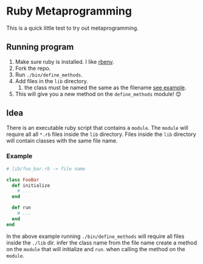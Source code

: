 # Ruby Metaprogramming

This is a quick little test to try out metaprogramming.

## Running program

1. Make sure ruby is installed. I like [rbenv](https://github.com/rbenv/rbenv).
2. Fork the repo.
3. Run `./bin/define_methods`.
4. Add files in the `lib` directory.
   1. the class must be named the same as the filename [see example](#example).
5. This will give you a new method on the `define_methods` module! 😊

## Idea

There is an executable ruby script that contains a `module`. The `module` will require all all `*.rb` files inside the `lib` directory. Files inside the `lib` directory will contain classes with the same file name.

### Example

```rb
# lib/foo_bar.rb -> file name

class FooBar
  def initialize
    # ...
  end

  def run
    # ...
  end
end
```

In the above example running `./bin/define_methods` will require all files inside the `./lib` dir. infer the class name from the file name create a method on the `module` that will initialize and `run`. when calling the method on the `module`.
